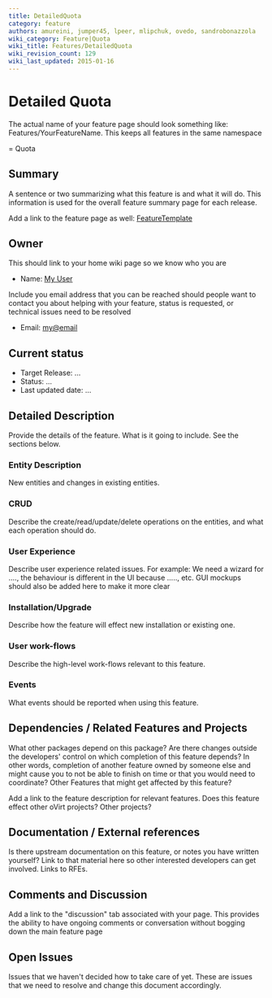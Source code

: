 ```yaml
---
title: DetailedQuota
category: feature
authors: amureini, jumper45, lpeer, mlipchuk, ovedo, sandrobonazzola
wiki_category: Feature|Quota
wiki_title: Features/DetailedQuota
wiki_revision_count: 129
wiki_last_updated: 2015-01-16
---
```


# Detailed Quota

The actual name of your feature page should look something like: Features/YourFeatureName. This keeps all features in the same namespace

= Quota

## Summary

A sentence or two summarizing what this feature is and what it will do. This information is used for the overall feature summary page for each release.

Add a link to the feature page as well: [ FeatureTemplate](Features/FeatureTemplate)

## Owner

This should link to your home wiki page so we know who you are

*   Name: [ My User](User:MyUser)

Include you email address that you can be reached should people want to contact you about helping with your feature, status is requested, or technical issues need to be resolved

*   Email: <my@email>

## Current status

*   Target Release: ...
*   Status: ...
*   Last updated date: ...

## Detailed Description

Provide the details of the feature. What is it going to include. See the sections below.

### Entity Description

New entities and changes in existing entities.

### CRUD

Describe the create/read/update/delete operations on the entities, and what each operation should do.

### User Experience

Describe user experience related issues. For example: We need a wizard for ...., the behaviour is different in the UI because ....., etc. GUI mockups should also be added here to make it more clear

### Installation/Upgrade

Describe how the feature will effect new installation or existing one.

### User work-flows

Describe the high-level work-flows relevant to this feature.

### Events

What events should be reported when using this feature.

## Dependencies / Related Features and Projects

What other packages depend on this package? Are there changes outside the developers' control on which completion of this feature depends? In other words, completion of another feature owned by someone else and might cause you to not be able to finish on time or that you would need to coordinate? Other Features that might get affected by this feature?

Add a link to the feature description for relevant features. Does this feature effect other oVirt projects? Other projects?

## Documentation / External references

Is there upstream documentation on this feature, or notes you have written yourself? Link to that material here so other interested developers can get involved. Links to RFEs.

## Comments and Discussion

Add a link to the "discussion" tab associated with your page. This provides the ability to have ongoing comments or conversation without bogging down the main feature page

## Open Issues

Issues that we haven't decided how to take care of yet. These are issues that we need to resolve and change this document accordingly.
